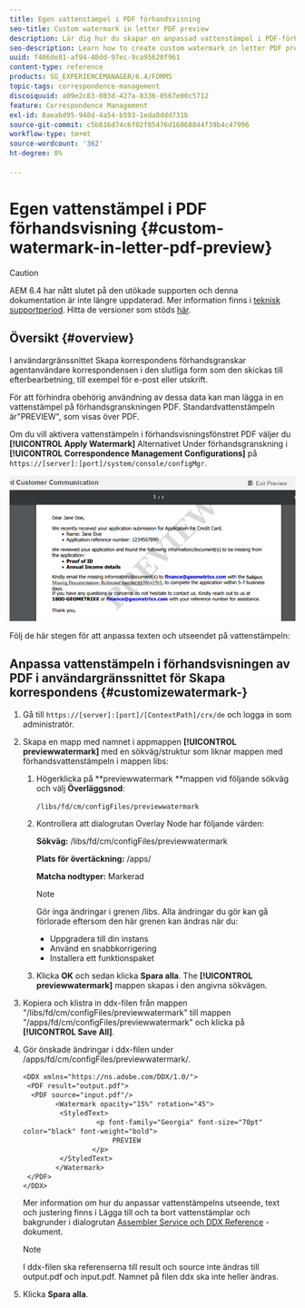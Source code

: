 ```yaml
---
title: Egen vattenstämpel i PDF förhandsvisning
seo-title: Custom watermark in letter PDF preview
description: Lär dig hur du skapar en anpassad vattenstämpel i PDF-förhandsvisningen.
seo-description: Learn how to create custom watermark in letter PDF preview.
uuid: f406de81-af94-40dd-97ec-9ca95620f961
content-type: reference
products: SG_EXPERIENCEMANAGER/6.4/FORMS
topic-tags: correspondence-management
discoiquuid: a09e2c83-083d-427a-8336-0567e00c5712
feature: Correspondence Management
exl-id: 8aeabd95-948d-4a54-b593-1eda8ddd731b
source-git-commit: c5b816d74c6f02f85476d16868844f39b4c47996
workflow-type: tm+mt
source-wordcount: '362'
ht-degree: 0%

---
```


# Egen vattenstämpel i PDF förhandsvisning {#custom-watermark-in-letter-pdf-preview}

>[!CAUTION]
>
>AEM 6.4 har nått slutet på den utökade supporten och denna dokumentation är inte längre uppdaterad. Mer information finns i [teknisk supportperiod](https://helpx.adobe.com/support/programs/eol-matrix.html). Hitta de versioner som stöds [här](https://experienceleague.adobe.com/docs/).

## Översikt {#overview}

I användargränssnittet Skapa korrespondens förhandsgranskar agentanvändare korrespondensen i den slutliga form som den skickas till efterbearbetning, till exempel för e-post eller utskrift.

För att förhindra obehörig användning av dessa data kan man lägga in en vattenstämpel på förhandsgranskningen PDF. Standardvattenstämpeln är&quot;PREVIEW&quot;, som visas över PDF.

Om du vill aktivera vattenstämpeln i förhandsvisningsfönstret PDF väljer du **[!UICONTROL Apply Watermark]** Alternativet Under förhandsgranskning i **[!UICONTROL Correspondence Management Configurations]** på `https://[server]:[port]/system/console/configMgr`.

![default-watermark](assets/default-watermark.png)

Följ de här stegen för att anpassa texten och utseendet på vattenstämpeln:

## Anpassa vattenstämpeln i förhandsvisningen av PDF i användargränssnittet för Skapa korrespondens {#customizewatermark-}

1. Gå till `https://[server]:[port]/[ContextPath]/crx/de` och logga in som administratör.
1. Skapa en mapp med namnet i appmappen **[!UICONTROL previewwatermark]** med en sökväg/struktur som liknar mappen med förhandsvattenstämpeln i mappen libs:

   1. Högerklicka på **previewwatermark **mappen vid följande sökväg och välj **Överläggsnod**:

      `/libs/fd/cm/configFiles/previewwatermark`

   1. Kontrollera att dialogrutan Overlay Node har följande värden:

      **Sökväg:** /libs/fd/cm/configFiles/previewwatermark

      **Plats för övertäckning:** /apps/

      **Matcha nodtyper:** Markerad

      >[!NOTE]
      >
      >Gör inga ändringar i grenen /libs. Alla ändringar du gör kan gå förlorade eftersom den här grenen kan ändras när du:
      >
      >* Uppgradera till din instans
      >* Använd en snabbkorrigering
      >* Installera ett funktionspaket


   1. Klicka **OK** och sedan klicka **Spara alla**. The **[!UICONTROL previewwatermark]** mappen skapas i den angivna sökvägen.

1. Kopiera och klistra in ddx-filen från mappen &quot;/libs/fd/cm/configFiles/previewwatermark&quot; till mappen &quot;/apps/fd/cm/configFiles/previewwatermark&quot; och klicka på **[!UICONTROL Save All]**.
1. Gör önskade ändringar i ddx-filen under /apps/fd/cm/configFiles/previewwatermark/.

   ```
   <DDX xmlns="https://ns.adobe.com/DDX/1.0/">
    <PDF result="output.pdf">
     <PDF source="input.pdf"/>
           <Watermark opacity="15%" rotation="45">
            <StyledText>
                     <p font-family="Georgia" font-size="70pt" color="black" font-weight="bold">
                         PREVIEW
                    </p>
            </StyledText>
           </Watermark>
    </PDF>
   </DDX>
   ```

   Mer information om hur du anpassar vattenstämpelns utseende, text och justering finns i Lägga till och ta bort vattenstämplar och bakgrunder i dialogrutan [Assembler Service och DDX Reference](https://help.adobe.com/en_US/livecycle/11.0/ddxRef.pdf) -dokument.

   >[!NOTE]
   >
   >I ddx-filen ska referenserna till result och source inte ändras till output.pdf och input.pdf. Namnet på filen ddx ska inte heller ändras.

1. Klicka **Spara alla**.
